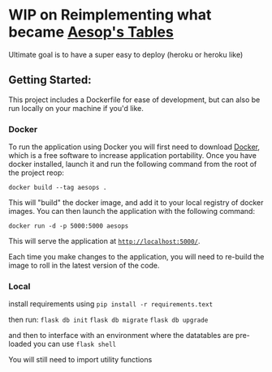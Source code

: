 # WIP on Reimplementing what became [Aesop's Tables](https://github.com/Chemscribbler/sass)

Ultimate goal is to have a super easy to deploy (heroku or heroku like)

## Getting Started:

This project includes a Dockerfile for ease of development, but can also be run locally on your machine if you'd like.

### Docker

To run the application using Docker you will first need to download [Docker](https://www.docker.com/), which is a free software to increase application portability. Once you have docker installed, launch it and run the following command from the root of the project reop:

```
docker build --tag aesops .
```

This will "build" the docker image, and add it to your local registry of docker images. You can then launch the application with the following command:

```
docker run -d -p 5000:5000 aesops
```

This will serve the application at [`http://localhost:5000/`](http://localhost:5000/).

Each time you make changes to the application, you will need to re-build the image to roll in the latest version of the code.

### Local

install requirements using `pip install -r requirements.text`

then run:
`flask db init`
`flask db migrate`
`flask db upgrade`

and then to interface with an environment where the datatables are pre-loaded you can use
`flask shell`

You will still need to import utility functions

